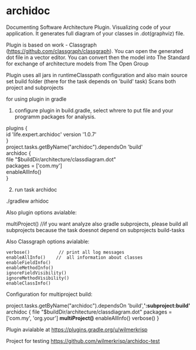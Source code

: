 # archidoc
Documenting Software Architecture Plugin.
Visualizing code of your application.
It generates full diagram of your classes in .dot(graphviz) file.

Plugin is based on work - Classgraph (https://github.com/classgraph/classgraph).
You can open the generated dot file in a vector editor.
You can convert then the model into The Standard for exchange of architecture models from The Open Group

Plugin uses all jars in runtimeClasspath configuration
and also main source set build folder (there for the task depends on 'build' task)
Scans both project and subprojects

for using plugin in gradle

1) configure plugin in build.gradle, select whrere to put file and your programm packages for analysis.

plugins { <br>
    id 'life.expert.archidoc' version '1.0.7'  <br>
    }
<br>
project.tasks.getByName("archidoc").dependsOn 'build'
<br>
archidoc { <br>
    file  "$buildDir/architecture/classdiagram.dot" <br>
    packages = ['com.my'] <br>
    enableAllInfo()  <br>
}

2) run task archidoc

./gradlew arhidoc


Also plugin options avialable:

multiProject()          //if you want analyze also gradle subprojects, please build all subprojects because the task doesnot depend on subprojects build-tasks

Also Classgraph options avialable:

    verbose()           // print all log messages
    enableAllInfo()    //  all information about classes
    enableFieldInfo()
    enableMethodInfo()
    ignoreFieldVisibility()
    ignoreMethodVisibility()
    enableClassInfo()


Configuration for multiproject build:

project.tasks.getByName("archidoc").dependsOn 'build',**':subproject:build'**
archidoc {
    file "$buildDir/architecture/classdiagram.dot"
    packages = ['com.my', 'org.your']
    **multiProject()**
    enableAllInfo()
    verbose()
}






Plugin avialable at https://plugins.gradle.org/u/wilmerkrisp

Project for testing https://github.com/wilmerkrisp/archidoc-test